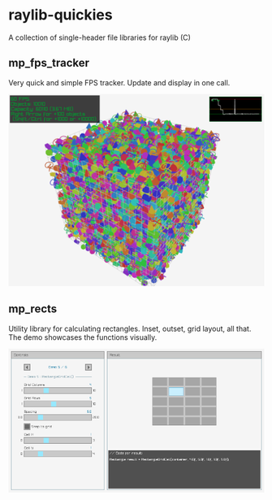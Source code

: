 # raylib-quickies
A collection of single-header file libraries for raylib (C)

## mp_fps_tracker
Very quick and simple FPS tracker. Update and display in one call.

![mp_fps_tracker_demo_screenshot](examples/fps_tracker/fps_tracker_demo.png)

## mp_rects
Utility library for calculating rectangles. Inset, outset, grid layout, all that.
The demo showcases the functions visually.

![mp_rects demo screenshot](examples/rectangles/rectangles_demo.png)
